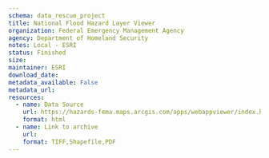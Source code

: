 ```yaml
---
schema: data_rescue_project 
title: National Flood Hazard Layer Viewer
organization: Federal Emergency Management Agency
agency: Department of Homeland Security
notes: Local - ESRI
status: Finished
size: 
maintainer: ESRI
download_date: 
metadata_available: False
metadata_url: 
resources:
  - name: Data Source
    url: https://hazards-fema.maps.arcgis.com/apps/webappviewer/index.html?id=8b0adb51996444d4879338b5529aa9cd
    format: html
  - name: Link to archive
    url: 
    format: TIFF,Shapefile,PDF
---
```

